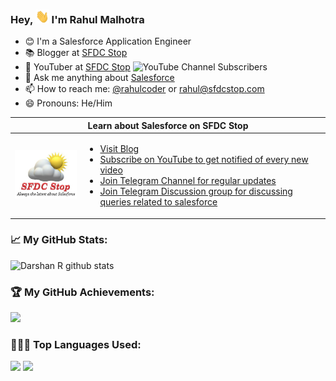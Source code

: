 ### Hey, <img src="https://github.com/rahulmalhotra/rahulmalhotra/blob/main/Images/hi.gif" width="22px" height="22px"> I'm Rahul Malhotra

- 😊 I'm a Salesforce Application Engineer
- 📚 Blogger at [SFDC Stop](https://www.sfdcstop.com)
-  📸 YouTuber at [SFDC Stop](https://www.youtube.com/c/sfdcstop) <img alt="YouTube Channel Subscribers" src="https://img.shields.io/youtube/channel/subscribers/UCJ3NOSCR822YLP8Hg3xH3xw?style=social">
- 💬 Ask me anything about [Salesforce](https://www.salesforce.com)
- 📫 How to reach me: [@rahulcoder](https://www.twitter.com/rahulcoder) or [rahul@sfdcstop.com](mailto:rahul@sfdcstop.com)
- 😄 Pronouns: He/Him

<table>
    <thead>
        <tr>
            <th colspan=2>Learn about Salesforce on SFDC Stop</th>
        </tr>
    </thead>
    <tbody>
        <tr>
            <td>
                <img src="https://github.com/rahulmalhotra/rahulmalhotra/blob/main/Images/sfdcstop.jpeg" width="150px">
            </td>
            <td>
                <ul>
                    <li><a href="https://www.sfdcstop.com" target="_blank">Visit Blog</a></li>
                    <li><a href="https://www.youtube.com/c/sfdcstop?sub_confirmation=1" target="_blank">Subscribe on YouTube to get notified of every new video</a></li>
                    <li><a href="https://t.me/sfdcstop" target="_blank">Join Telegram Channel for regular updates</a></li>
                    <li><a href="https://t.me/sfdcstopdiscuss" target="_blank">Join Telegram Discussion group for discussing queries related to salesforce</a></li>
                </ul>
            </td>
        </tr>
    </tbody>
</table>

### 📈 My GitHub Stats:
![Darshan R github stats](https://github-readme-stats.vercel.app/api?username=rahulmalhotra&theme=highcontrast&show_icons=true&count_private=true)
  
### 🏆 My GitHub Achievements:
<a href="https://github.com/ryo-ma/github-profile-trophy">
  <img width=800 src="https://github-profile-trophy.vercel.app/?username=rahulmalhotra&column=8&theme=darkhub&no-frame=true&no-bg=true"/>
</a>
  
### 👨🏻‍💻 Top Languages Used:
![](https://github-profile-summary-cards.vercel.app/api/cards/repos-per-language?username=rahulmalhotra&theme=dracula)
![](https://github-profile-summary-cards.vercel.app/api/cards/most-commit-language?username=rahulmalhotra&theme=dracula)

<!--
**rahulmalhotra/rahulmalhotra** is a ✨ _special_ ✨ repository because its `README.md` (this file) appears on your GitHub profile.

Here are some ideas to get you started:

- 🔭 I’m currently working on ...
- 🌱 I’m currently learning ...
- 👯 I’m looking to collaborate on ...
- 🤔 I’m looking for help with ...
- 💬 Ask me about ...
- 📫 How to reach me: ...
- 😄 Pronouns: ...
- ⚡ Fun fact: ...
-->
